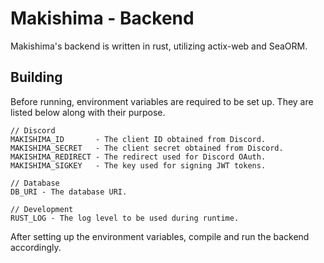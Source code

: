 # Makishima - Backend

Makishima's backend is written in rust, utilizing actix-web and SeaORM.

## Building

Before running, environment variables are required to be set up. They are
listed below along with their purpose.

```
// Discord
MAKISHIMA_ID       - The client ID obtained from Discord.
MAKISHIMA_SECRET   - The client secret obtained from Discord.
MAKISHIMA_REDIRECT - The redirect used for Discord OAuth.
MAKISHIMA_SIGKEY   - The key used for signing JWT tokens.

// Database
DB_URI - The database URI.

// Development
RUST_LOG - The log level to be used during runtime.
```

After setting up the environment variables, compile and run the backend
accordingly.
